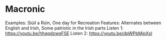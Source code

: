# Macronic

Examples: Siúil a Rúin, One day for Recreation
Features: Alternates between English and Irish, Some patriotic in the Irish parts
Listen 1: https://youtu.be/hhqqdzwqFSE
Listen 2: https://youtu.be/dpWPbMipXsI